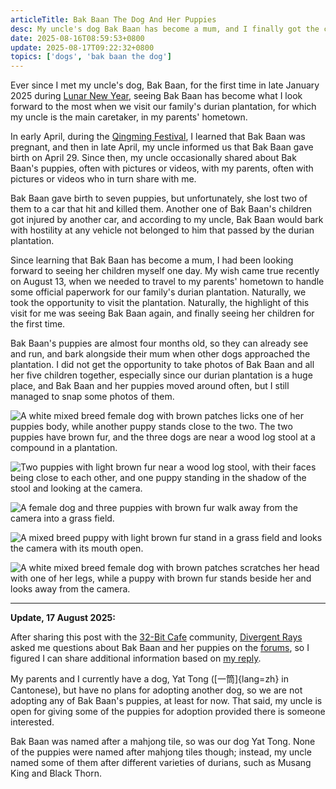 ```yaml
---
articleTitle: Bak Baan The Dog And Her Puppies
desc: My uncle's dog Bak Baan has become a mum, and I finally got the chance to see her puppies.
date: 2025-08-16T08:59:53+0800
update: 2025-08-17T09:22:32+0800
topics: ['dogs', 'bak baan the dog']
---
```

Ever since I met my uncle's dog, Bak Baan, for the first time in late January 2025 during [Lunar New Year](2025-02-06-my-2025-lunar-new-year.md), seeing Bak Baan has become what I look forward to the most when we visit our family's durian plantation, for which my uncle is the main caretaker, in my parents' hometown.

In early April, during the [Qingming Festival](2025-04-06-my-2025-qingming.md), I learned that Bak Baan was pregnant, and then in late April, my uncle informed us that Bak Baan gave birth on April 29. Since then, my uncle occasionally shared about Bak Baan's puppies, often with pictures or videos, with my parents, often with pictures or videos who in turn share with me.

Bak Baan gave birth to seven puppies, but unfortunately, she lost two of them to a car that hit and killed them. Another one of Bak Baan's children got injured by another car, and according to my uncle, Bak Baan would bark with hostility at any vehicle not belonged to him that passed by the durian plantation.

Since learning that Bak Baan has become a mum, I had been looking forward to seeing her children myself one day. My wish came true recently on August 13, when we needed to travel to my parents' hometown to handle some official paperwork for our family's durian plantation. Naturally, we took the opportunity to visit the plantation. Naturally, the highlight of this visit for me was seeing Bak Baan again, and finally seeing her children for the first time.

Bak Baan's puppies are almost four months old, so they can already see and run, and bark alongside their mum when other dogs approached the plantation. I did not get the opportunity to take photos of Bak Baan and all her five children together, especially since our durian plantation is a huge place, and Bak Baan and her puppies moved around often, but I still managed to snap some photos of them.

![A white mixed breed female dog with brown patches licks one of her puppies body, while another puppy stands close to the two. The two puppies have brown fur, and the three dogs are near a wood log stool at a compound in a plantation.](/assets/images/posts/bak-baan-puppies/IMG_20250813_173441.avif)

![Two puppies with light brown fur near a wood log stool, with their faces being close to each other, and one puppy standing in the shadow of the stool and looking at the camera.](/assets/images/posts/bak-baan-puppies/IMG_20250813_174134.avif)

![A female dog and three puppies with brown fur walk away from the camera into a grass field.](/assets/images/posts/bak-baan-puppies/IMG_20250813_175647.avif)

![A mixed breed puppy with light brown fur stand in a grass field and looks the camera with its mouth open.](/assets/images/posts/bak-baan-puppies/IMG_20250813_181102.avif)

![A white mixed breed female dog with brown patches scratches her head with one of her legs, while a puppy with brown fur stands beside her and looks away from the camera.](/assets/images/posts/bak-baan-puppies/IMG_20250813_181542.avif)

---

**Update, 17 August 2025:**

After sharing this post with the [32-Bit Cafe](https://32bit.cafe/) community, [Divergent Rays](https://divergentrays.com/) asked me questions about Bak Baan and her puppies on the [forums](https://discourse.32bit.cafe/t/blogroll-share-your-blog-posts/502/2086?u=leilukin), so I figured I can share additional information based on [my reply](https://discourse.32bit.cafe/t/blogroll-share-your-blog-posts/502/2087?u=leilukin).

My parents and I currently have a dog, Yat Tong ([一筒]{lang=zh} in Cantonese), but have no plans for adopting another dog, so we are not adopting any of Bak Baan's puppies, at least for now. That said, my uncle is open for giving some of the puppies for adoption provided there is someone interested.

Bak Baan was named after a mahjong tile, so was our dog Yat Tong. None of the puppies were named after mahjong tiles though; instead, my uncle named some of them after different varieties of durians, such as Musang King and Black Thorn.
